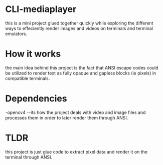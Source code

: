 # CLI-mediaplayer
this is a mini project glued together quickly while exploring the different ways to effeciently render images and videos on terminals and terminal emulators.
# How it works
the main idea behind this project is the fact that ANSI escape codes could be utilized to render text as fully opaque and gapless blocks (ie pixels) in compatible terminals.
# Dependencies
-opencv4 --its how the project deals with video and image files and processes them in order to later render them through ANSI.
# TLDR
this project is just glue code to extract pixel data and render it on the terminal through ANSI.

